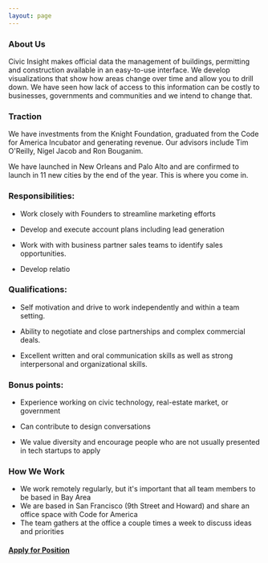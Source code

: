 ```yaml
---
layout: page
---
```



### About Us

Civic Insight makes official data the management of buildings, permitting and construction available in an easy-to-use interface. We develop visualizations that show how areas change over time and allow you to drill down. We have seen how lack of access to this information can be costly to businesses, governments and communities and we intend to change that.


### Traction

We have investments from the Knight Foundation, graduated from the Code for America Incubator and generating revenue. Our advisors include  Tim O'Reilly, Nigel Jacob and Ron Bouganim.

We have launched in New Orleans and Palo Alto and are confirmed to launch in 11 new cities by the end of the year. This is where you come in.


### Responsibilities:

  * Work closely with Founders to streamline marketing efforts
  
  
  * Develop and execute account plans including lead generation

  * Work with with business partner sales teams to identify sales opportunities.

  * Develop relatio

### Qualifications:

  * Self motivation and drive to work independently and within a team setting.

  * Ability to negotiate and close partnerships and complex commercial deals.

  * Excellent written and oral communication skills as well as strong interpersonal and organizational skills.

### Bonus points:

  * Experience working on civic technology, real-estate market, or government
  
  * Can contribute to design conversations

  * We value diversity and encourage people who are not usually presented in tech startups to apply


### How We Work

* We work remotely regularly, but it's important that all team members to be based in Bay Area
* We are based in San Francisco (9th Street and Howard) and share an office space with Code for America
* The team gathers at the office a couple times a week to discuss ideas and priorities

#### [Apply for Position](https://docs.google.com/a/civicindustries.com/forms/d/1qvmci4D9JvRgFfzFwctw7BA0TL4v5r6ek38vPYMZJ3I/viewform?usp=send_form)